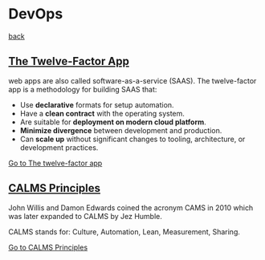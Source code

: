 # DevOps

[back](../README.md)

## [The Twelve-Factor App](./twelve-factor-apps/README.md)

web apps are also called software-as-a-service (SAAS). The twelve-factor app is a methodology for building SAAS that:

* Use **declarative** formats for setup automation.
* Have a **clean contract** with the operating system.
* Are suitable for **deployment on modern cloud platform**.
* **Minimize divergence** between development and production.
* Can **scale up** without significant changes to tooling, architecture, or development practices.

[Go to The twelve-factor app](./twelve-factor-apps/README.md)

## [CALMS Principles](./calms-principles/README.md)

John Willis and Damon Edwards coined the acronym CAMS in 2010 which was later expanded to CALMS by Jez Humble.

CALMS stands for: Culture, Automation, Lean, Measurement, Sharing.

[Go to CALMS Principles](./calms-principles/README.md)
